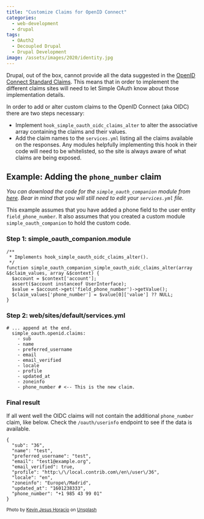 ```yaml
---
title: "Customize Claims for OpenID Connect"
categories:
  - web-development
  - drupal
tags:
  - OAuth2
  - Decoupled Drupal
  - Drupal Development
image: /assets/images/2020/identity.jpg
---
```

<p>Drupal, out of the box, cannot provide all the data suggested in the <a href="https://openid.net/specs/openid-connect-core-1_0.html#StandardClaims">OpenID Connect Standard Claims</a>. This means that in order to implement the different claims sites will need to let Simple OAuth know about those implementation details.</p>
<p>In order to add or alter custom claims to the OpenID Connect (aka OIDC) there are two steps necessary:</p>

<!-- more -->


<ul>
	<li>Implement <code class="language-php">hook_simple_oauth_oidc_claims_alter</code> to alter the associative array containing the claims and their values.</li>
	<li>Add the claim names to the <code class="language-php">services.yml</code> listing all the claims available on the responses. Any modules helpfully implementing this hook in their code will need to be whitelisted, so the site is always aware of what claims are being exposed.</li>
</ul>

<h2>Example: Adding the <code class="language-php">phone_number</code> claim</h2>

<em>You can download the code for the <code>simple_oauth_companion</code> module from <a href="https://mateuaguilo.com/assets/documents/simple_oauth_companion.tar.gz">here</a>. Bear in mind that you will still need to edit your <code>services.yml</code> file.</em>

<p>This example assumes that you have added a phone field to the user entity <code class="language-php">field_phone_number</code>. It also assumes that you created a custom module <code class="language-php">simple_oauth_companion</code> to hold the custom code.</p>

<h3>Step 1: simple_oauth_companion.module</h3>

<pre>
<code class="language-php">/**
 * Implements hook_simple_oauth_oidc_claims_alter().
 */
function simple_oauth_companion_simple_oauth_oidc_claims_alter(array &amp;$claim_values, array &amp;$context) {
  $account = $context['account'];
  assert($account instanceof UserInterface);
  $value = $account-&gt;get('field_phone_number')-&gt;getValue();
  $claim_values['phone_number'] = $value[0]['value'] ?? NULL;
}
</code></pre>

<h3>Step 2: web/sites/default/services.yml</h3>

<pre>
<code class="language-php language-yaml"># ... append at the end.
  simple_oauth.openid.claims:
    - sub
    - name
    - preferred_username
    - email
    - email_verified
    - locale
    - profile
    - updated_at
    - zoneinfo
    - phone_number # &lt;-- This is the new claim.
</code></pre>

<h3>Final result</h3>

<p>If all went well the OIDC claims will not contain the additional <code class="language-php">phone_number</code> claim, like below. Check the <code class="language-php">/oauth/userinfo</code> endpoint to see if the data is available.</p>

<pre>
<code class="language-javascript language-php">{
  "sub": "36",
  "name": "test",
  "preferred_username": "test",
  "email": "test1@example.org",
  "email_verified": true,
  "profile": "http:\/\/local.contrib.com\/en\/user\/36",
  "locale": "en",
  "zoneinfo": "Europe\/Madrid",
  "updated_at": "1601238333",
  "phone_number": "+1 985 43 99 01"
}</code></pre>

<small>Photo by <a href="https://unsplash.com/@ko_pth?utm_source=unsplash&amp;utm_medium=referral&amp;utm_content=creditCopyText">Kevin Jesus Horacio</a> on <a href="https://unsplash.com/s/photos/identity?utm_source=unsplash&amp;utm_medium=referral&amp;utm_content=creditCopyText">Unsplash</a></small>
